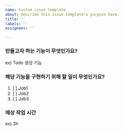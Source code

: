 ```yaml
---
name: Custom issue template
about: Describe this issue template's purpose here.
title: ''
labels: ''
assignees: ''

---
```


### 만들고자 하는 기능이 무엇인가요?
ex) Todo 생성 기능

### 해당 기능을 구현하기 위해 할 일이 무엇인가요?

1. [ ] Job1
2. [ ] Job2
3. [ ] Job3

### 예상 작업 시간 
ex) 3h
